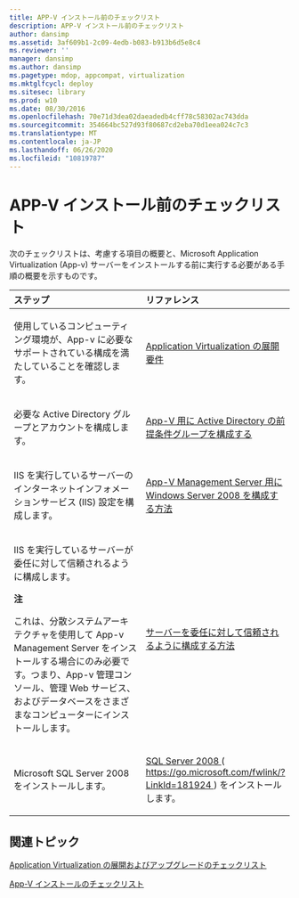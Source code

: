 ```yaml
---
title: APP-V インストール前のチェックリスト
description: APP-V インストール前のチェックリスト
author: dansimp
ms.assetid: 3af609b1-2c09-4edb-b083-b913b6d5e8c4
ms.reviewer: ''
manager: dansimp
ms.author: dansimp
ms.pagetype: mdop, appcompat, virtualization
ms.mktglfcycl: deploy
ms.sitesec: library
ms.prod: w10
ms.date: 08/30/2016
ms.openlocfilehash: 70e71d3dea02daeadedb4cff78c58302ac743dda
ms.sourcegitcommit: 354664bc527d93f80687cd2eba70d1eea024c7c3
ms.translationtype: MT
ms.contentlocale: ja-JP
ms.lasthandoff: 06/26/2020
ms.locfileid: "10819787"
---
```

# APP-V インストール前のチェックリスト


次のチェックリストは、考慮する項目の概要と、Microsoft Application Virtualization (App-v) サーバーをインストールする前に実行する必要がある手順の概要を示すものです。

<table>
<colgroup>
<col width="50%" />
<col width="50%" />
</colgroup>
<thead>
<tr class="header">
<th align="left">ステップ</th>
<th align="left">リファレンス</th>
</tr>
</thead>
<tbody>
<tr class="odd">
<td align="left"><p>使用しているコンピューティング環境が、App-v に必要なサポートされている構成を満たしていることを確認します。</p></td>
<td align="left"><p><a href="application-virtualization-deployment-requirements.md" data-raw-source="[Application Virtualization Deployment Requirements](application-virtualization-deployment-requirements.md)">Application Virtualization の展開要件</a></p></td>
</tr>
<tr class="even">
<td align="left"><p>必要な Active Directory グループとアカウントを構成します。</p></td>
<td align="left"><p><a href="configuring-prerequisite-groups-in-active-directory-for-app-v.md" data-raw-source="[Configuring Prerequisite Groups in Active Directory for App-V](configuring-prerequisite-groups-in-active-directory-for-app-v.md)">App-V 用に Active Directory の前提条件グループを構成する</a></p></td>
</tr>
<tr class="odd">
<td align="left"><p>IIS を実行しているサーバーのインターネットインフォメーションサービス (IIS) 設定を構成します。</p></td>
<td align="left"><p><a href="how-to-configure-windows-server-2008-for-app-v-management-servers.md" data-raw-source="[How to Configure Windows Server 2008 for App-V Management Servers](how-to-configure-windows-server-2008-for-app-v-management-servers.md)">App-V Management Server 用に Windows Server 2008 を構成する方法</a></p></td>
</tr>
<tr class="even">
<td align="left"><p>IIS を実行しているサーバーが委任に対して信頼されるように構成します。</p>
<div class="alert">
<strong>注</strong><br/><p>これは、分散システムアーキテクチャを使用して App-v Management Server をインストールする場合にのみ必要です。つまり、App-v 管理コンソール、管理 Web サービス、およびデータベースをさまざまなコンピューターにインストールします。</p>
</div>
<div>

</div></td>
<td align="left"><p><a href="how-to-configure-the-server-to-be-trusted-for-delegation.md" data-raw-source="[How to Configure the Server to be Trusted for Delegation](how-to-configure-the-server-to-be-trusted-for-delegation.md)">サーバーを委任に対して信頼されるように構成する方法</a></p></td>
</tr>
<tr class="odd">
<td align="left"><p>Microsoft SQL Server 2008 をインストールします。</p></td>
<td align="left"><p><a href="https://go.microsoft.com/fwlink/?LinkId=181924" data-raw-source="[Install SQL Server 2008](https://go.microsoft.com/fwlink/?LinkId=181924)">SQL Server 2008 </a> ( <a href="https://go.microsoft.com/fwlink/?LinkId=181924" data-raw-source="https://go.microsoft.com/fwlink/?LinkId=181924"> https://go.microsoft.com/fwlink/?LinkId=181924 </a> ) をインストールします。</p></td>
</tr>
</tbody>
</table>



## 関連トピック


[Application Virtualization の展開およびアップグレードのチェックリスト](application-virtualization-deployment-and-upgrade-checklists.md)

[App-V インストールのチェックリスト](app-v-installation-checklist.md)









